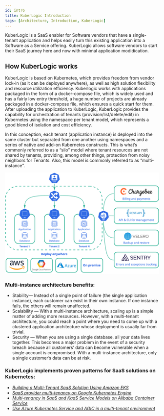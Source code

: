 ```yaml
---
id: intro
title: KuberLogic Introduction
tags: [Architecture, Introduction, KuberLogic]
---
```


KuberLogic is a SaaS enabler for Software vendors that have a single-tenant application and helps easily turn this existing application into a Software as a Service offering. KuberLogic allows software vendors to start their SaaS journey here and now with minimal application modidication.

## How KuberLogic works

KuberLogic is based on Kubernetes, which provides freedom from vendor lock-in (as it can be deployed anywhere), as well as high solution flexibility and resource utilization efficiency. Kuberlogic works with applications packaged in the form of a docker-compose file, which is widely used and has a fairly low entry threshold, a huge number of projects are already packaged in a docker-compose file, which ensures a quick start for them. After uploading the application to KuberLogic, KuberLogic provides the capability for orchestration of tenants (provision/list/delete/edit) in Kubernetes using the namespace per tenant model, which represents a good blend of isolation and cost efficiency.

In this conception, each tenant (application instance) is deployed into the same cluster but separated from one another using namespaces and a series of native and add-on Kubernetes constructs. This is what’s commonly referred to as a “silo” model where tenant resources are not shared by tenants, providing, among other things, protection from noisy neighbors for Tenants. Also, this model is commonly referred to as “multi-instance”.

![](/img/architecture.png)

### **Multi-instance architecture benefits:**

-   Stability— Instead of a single point of failure (the single application instance), each customer can exist in their own instance. If one instance fails, the others will remain unaffected.
-   Scalability — With a multi-instance architecture, scaling up is a simple matter of adding more resources. However, with a multi-tenant architecture, you could reach a point where you need to come up with a clustered application architecture whose deployment is usually far from trivial.
-   Security — When you are using a single database, all your data lives together. This becomes a major problem in the event of a security breach because all customers’ data can become vulnerable when a single account is compromised. With a multi-instance architecture, only a single customer’s data can be at risk.

### **KuberLogic implements proven patterns for SaaS solutions on Kubernetes:**

-   [_Building a Multi-Tenant SaaS Solution Using Amazon EKS_](https://aws.amazon.com/blogs/apn/building-a-multi-tenant-saas-solution-using-amazon-eks/)
-   [_SaaS provider multi-tenancy on Google Kubernetes Engine_](https://cloud.google.com/kubernetes-engine/docs/concepts/multitenancy-overview#saas_provider_multi-tenancy)
-   [_Multi-tenancy in SaaS and KaaS Service Models on Alibaba Container Service_](https://www.alibabacloud.com/blog/practices-of-kubernetes-multi-tenant-clusters_596178)
-   [_Use Azure Kubernetes Service and AGIC in a multi-tenant environment_](https://docs.microsoft.com/en-us/samples/azure-samples/aks-multi-tenant-agic/aks-multi-tenant-agic/)